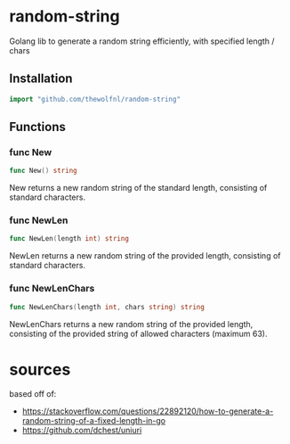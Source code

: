 # random-string
Golang lib to generate a random string efficiently, with specified length / chars

Installation
---------

```go
import "github.com/thewolfnl/random-string"
```

Functions
---------

### func New

```go
func New() string
```

New returns a new random string of the standard length, consisting of
standard characters.

### func NewLen

```go
func NewLen(length int) string
```

NewLen returns a new random string of the provided length, consisting of
standard characters.

### func NewLenChars

```go
func NewLenChars(length int, chars string) string
```

NewLenChars returns a new random string of the provided length, consisting
of the provided string of allowed characters (maximum 63).

# sources
based off of:
- https://stackoverflow.com/questions/22892120/how-to-generate-a-random-string-of-a-fixed-length-in-go
- https://github.com/dchest/uniuri